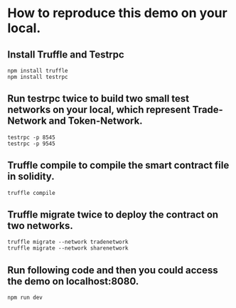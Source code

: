 # How to reproduce this demo on your local.
## Install Truffle and Testrpc
    npm install truffle
    npm install testrpc
## Run testrpc twice to build two small test networks on your local, which represent Trade-Network and Token-Network.
    testrpc -p 8545
    testrpc -p 9545
## Truffle compile to compile the smart contract file in solidity.
    truffle compile
## Truffle migrate twice to deploy the contract on two networks.
    truffle migrate --network tradenetwork
    truffle migrate --network sharenetwork
## Run following code and then you could access the demo on localhost:8080.
    npm run dev